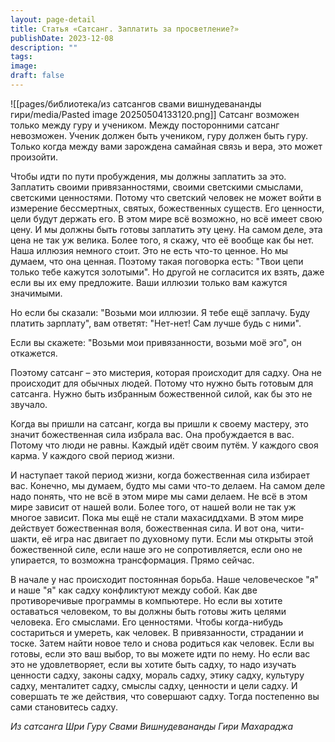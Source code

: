 ```yaml
---
layout: page-detail
title: Статья «Сатсанг. Заплатить за просветление?»
publishDate: 2023-12-08
description: ""
tags: 
image: 
draft: false
---
```

![[pages/библиотека/из сатсангов свами вишнудевананды гири/media/Pasted image 20250504133120.png]]
 Сатсанг возможен только между гуру и учеником. Между посторонними сатсанг невозможен. Ученик должен быть учеником, гуру должен быть гуру. Только когда между вами зарождена самайная связь и вера, это может произойти. 

 Чтобы идти по пути пробуждения, мы должны заплатить за это. Заплатить своими привязанностями, своими светскими смыслами, светскими ценностями. Потому что светский человек не может войти в измерение бессмертных, святых, божественных существ. Его ценности, цели будут держать его. В этом мире всё возможно, но всё имеет свою цену. И мы должны быть готовы заплатить эту цену. На самом деле, эта цена не так уж велика. Более того, я скажу, что её вообще как бы нет. Наша иллюзия немного стоит. Это не есть что-то ценное. Но мы думаем, что она ценная. Поэтому такая поговорка есть: "Твои цепи только тебе кажутся золотыми". Но другой не согласится их взять, даже если вы их ему предложите. Ваши иллюзии только вам кажутся значимыми. 

 Но если бы сказали: "Возьми мои иллюзии. Я тебе ещё заплачу. Буду платить зарплату", вам ответят: "Нет-нет! Сам лучше будь с ними". 

 Если вы скажете: "Возьми мои привязанности, возьми моё эго", он откажется. 

 Поэтому сатсанг – это мистерия, которая происходит для садху. Она не происходит для обычных людей. Потому что нужно быть готовым для сатсанга. Нужно быть избранным божественной силой, как бы это не звучало.

 Когда вы пришли на сатсанг, когда вы пришли к своему мастеру, это значит божественная сила избрала вас. Она пробуждается в вас. Потому что люди не равны. Каждый идёт своим путём. У каждого своя карма. У каждого свой период жизни. 

 И наступает такой период жизни, когда божественная сила избирает вас. Конечно, мы думаем, будто мы сами что-то делаем. На самом деле надо понять, что не всё в этом мире мы сами делаем. Не всё в этом мире зависит от нашей воли. Более того, от нашей воли не так уж многое зависит. Пока мы ещё не стали махасиддхами. В этом мире действует божественная воля, божественная сила. И вот она, чити-шакти, её игра нас двигает по духовному пути. Если мы открыты этой божественной силе, если наше эго не сопротивляется, если оно не упирается, то возможна трансформация. Прямо сейчас. 

 В начале у нас происходит постоянная борьба. Наше человеческое "я" и наше "я" как садху конфликтуют между собой. Как две противоречивые программы в компьютере. Но если вы хотите оставаться человеком, то вы должны быть готовы жить целями человека. Его смыслами. Его ценностями. Чтобы когда-нибудь состариться и умереть, как человек. В привязанности, страдании и тоске. Затем найти новое тело и снова родиться как человек. Если вы готовы, если это ваш выбор, то вы можете идти по нему. Но если вас это не удовлетворяет, если вы хотите быть садху, то надо изучать ценности садху, законы садху, мораль садху, этику садху, культуру садху, менталитет садху, смыслы садху, ценности и цели садху. И совершать те же действия, что совершают садху. Тогда постепенно вы сами становитесь садху.

*Из сатсанга Шри Гуру Свами Вишнудевананды Гири Махараджа*